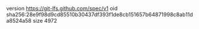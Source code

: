version https://git-lfs.github.com/spec/v1
oid sha256:28e9f98d9cd85510b30437df393f1de8cb151657b64871998c8ab11da8524a58
size 4972
